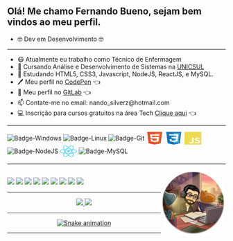<h2><strong>Olá! Me chamo Fernando Bueno, sejam bem vindos ao meu perfil.</strong></h2>

<ul>
  <li>🤓 Dev em Desenvolvimento 🤓</li>
</ul>  

---

<ul>
  <li>😷 Atualmente eu trabalho como Técnico de Enfermagem</li>
  <li>🧐 Cursando Análise e Desenvolvimento de Sistemas na <a href="https://www.cruzeirodosulvirtual.com.br/graduacao/analise-e-desenvolvimento-de-sistemas/" target="_blank">UNICSUL</a></li>
  <li>🤯 Estudando HTML5, CSS3, Javascript, NodeJS, ReactJS, e MySQL.</li>
  <li>🖊  Meu perfil no <a href="https://codepen.io/codebuenozy" target="_blank">CodePen</a> 👈</li>
  <li>🦊 Meu perfil no <a href="https://gitlab.com/codebuenozy" target="_blank">GitLab</a> 👈</li> 
  <li>📫 Contate-me no email: nando_silverz@hotmail.com</li>
  <li>💻 Inscrição para cursos gratuitos na área Tech <a href="https://dio.me/sign-up?ref=ZLPADVQB4Q" target="_blank">Clique aqui</a> 👈</li> 
</ul> 
  
---
  
<div style="display: inline-block">
  <img align="center" alt="Badge-Windows" height="30px" width="40px" src="https://cdn.jsdelivr.net/gh/devicons/devicon/icons/windows8/windows8-original.svg">
  <img align="center" alt="Badge-Linux" height="30px" width="40px" src="https://cdn.jsdelivr.net/gh/devicons/devicon/icons/linux/linux-original.svg">
  <img align="center" alt="Badge-Git" height="30px" width="40px" src="https://cdn.jsdelivr.net/gh/devicons/devicon/icons/git/git-original.svg">
  <img align="center" alt="Badge-HTML" height="30px" width="40px" src="https://raw.githubusercontent.com/devicons/devicon/master/icons/html5/html5-original.svg">
  <img align="center" alt="Badge-CSS" height="30px" width="40px" src="https://raw.githubusercontent.com/devicons/devicon/master/icons/css3/css3-original.svg">
  <img align="center" alt="Badge-JS" height="30px" width="40px" src="https://raw.githubusercontent.com/devicons/devicon/master/icons/javascript/javascript-plain.svg">
  <img align="center" alt="Badge-NodeJS" height="30px" width="40px" src="https://cdn.jsdelivr.net/gh/devicons/devicon/icons/nodejs/nodejs-original.svg">
  <img align="center" alt="Badge-ReactJS" height="30px" width="40px" src="https://raw.githubusercontent.com/devicons/devicon/master/icons/react/react-original.svg">
  <img align="center" alt="Badge-MySQL" height="30px" width="40px" src="https://cdn.jsdelivr.net/gh/devicons/devicon/icons/mysql/mysql-plain.svg">
</div>
  
---
  
<div>
  <img align="right" alt="codebuenozy-bitmoji" height="150px" style="border-radius:50px;" src="./studying.png">
  <br>
  <a href="https://www.youtube.com/channel/UCw-kifCLkQUem2WwKfP6xaw" target="_blank"><img src="https://img.shields.io/badge/YouTube-FF0000?style=for-the-badge&logo=youtube&logoColor=white" target="_blank"></a>
  <a href="https://www.twitch.tv/codebuenozy" target="_blank"><img src="https://img.shields.io/badge/Twitch-9146FF?style=for-the-badge&logo=twitch&logoColor=white" target="_blank"></a>
 <a href="https://discord.gg/yGHJ8grD5R" target="_blank"><img src="https://img.shields.io/badge/Discord-7289DA?style=for-the-badge&logo=discord&logoColor=white" target="_blank"></a>
  <a href="https://twitter.com/codebuenozy" target="_blank"><img src="https://img.shields.io/badge/Twitter-1DA1F2?style=for-the-badge&logo=twitter&logoColor=white" target="_blank"></a>
 <a href="https://instagram.com/codebuenozy" target="_blank"><img src="https://img.shields.io/badge/-Instagram-%23E4405F?style=for-the-badge&logo=instagram&logoColor=white" target="_blank"></a>
  <a href="https://www.facebook.com/codebuenozy" target="_blank"><img src="https://img.shields.io/badge/Facebook-1877F2?style=for-the-badge&logo=facebook&logoColor=white" target="_blank"></a>
  <a href="https://www.linkedin.com/in/codebuenozy" target="_blank"><img src="https://img.shields.io/badge/-LinkedIn-%230077B5?style=for-the-badge&logo=linkedin&logoColor=white" target="_blank"></a>
  <a href ="mailto:nando.buenozy@gmail.com"><img src="https://img.shields.io/badge/Gmail-D14836?style=for-the-badge&logo=gmail&logoColor=white" target="_blank"></a>
  <a href ="https://api.whatsapp.com/send?phone=5511970967963" target="_blank"><img src="https://img.shields.io/badge/WhatsApp-25D366?style=for-the-badge&logo=whatsapp&logoColor=white" target="_blank"></a>
  <br>
</div>

---

<div align="center">
  <a href="https://github.com/codebuenozy">
  <img height="180em" src="https://github-readme-stats.vercel.app/api?username=codebuenozy&show_icons=true&theme=dracula&include_all_commits=true&count_private=true"/>
  <img height="180em" src="https://github-readme-stats.vercel.app/api/top-langs/?username=codebuenozy&layout=compact&langs_count=7&theme=dracula"/>
  
---
    
  ![Snake animation](https://github.com/codebuenozy/codebuenozy/blob/output/github-contribution-grid-snake.svg)
  
---
    
</div>
